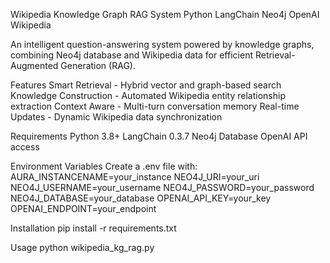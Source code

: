 Wikipedia Knowledge Graph RAG System
Python LangChain Neo4j OpenAI Wikipedia

An intelligent question-answering system powered by knowledge graphs, combining Neo4j database and Wikipedia data for efficient Retrieval-Augmented Generation (RAG).

 Features
Smart Retrieval - Hybrid vector and graph-based search Knowledge Construction - Automated Wikipedia entity relationship extraction  Context Aware - Multi-turn conversation memory Real-time Updates - Dynamic Wikipedia data synchronization

Requirements
Python 3.8+
LangChain 0.3.7
Neo4j Database
OpenAI API access

Environment Variables
Create a .env file with:
AURA_INSTANCENAME=your_instance
NEO4J_URI=your_uri
NEO4J_USERNAME=your_username
NEO4J_PASSWORD=your_password
NEO4J_DATABASE=your_database
OPENAI_API_KEY=your_key
OPENAI_ENDPOINT=your_endpoint

Installation
pip install -r requirements.txt

Usage
python wikipedia_kg_rag.py




